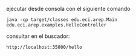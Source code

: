 ejecutar desde consola con el siguiente comando
```
java -cp target/classes edu.eci.arep.Main edu.eci.arep.examples.HelloController
```

consultar en el buscador:
``` 
http://localhost:35000/hello
```
